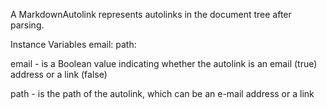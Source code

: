 A MarkdownAutolink represents autolinks in the document tree after parsing.

Instance Variables
	email:		<Boolean>
	path:		<ByteString>

email
	- is a Boolean value indicating whether the autolink is an email (true) address or a link (false)

path
	- is the path of the autolink, which can be an e-mail address or a link
